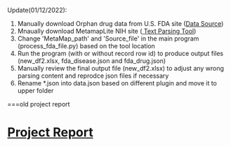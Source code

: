Update(01/12/2022):

1. Manually download Orphan drug data from U.S. FDA site (<a href='https://www.accessdata.fda.gov/scripts/opdlisting/oopd/'>Data Source</a>)
2. Mnaually download MetamapLite NIH site (<a href="https://lhncbc.nlm.nih.gov/ii/tools/MetaMap/run-locally/MetaMapLite.html"> Text Parsing Tool</a>)
3. Change 'MetaMap_path' and 'Source_file' in the main program (process_fda_file.py) based on the tool location 
4. Run the program (with or without record row id) to produce output files (new_df2.xlsx, fda_disease.json and fda_drug.json)
5. Manually review the final output file (new_df2.xlsx) to adjust any wrong parsing content and reprodce json files if necessary
6. Rename *.json into data.json based on different plugin and move it to upper folder


===old project report
# <a href='https://github.com/r76941156/fda_orphan_drug/blob/main/FDA_orphan_drug_demo.pdf'>Project Report</a>
